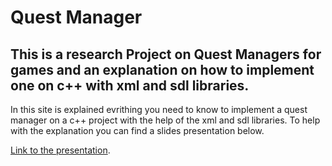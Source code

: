 # Quest Manager
This is a research Project on Quest Managers for games and an explanation on how to implement one on c++ with xml and sdl libraries.
---

In this site is explained evrithing you need to know to implement a quest manager on a c++ project with the help of the xml and sdl libraries. To help with the explanation you can find a slides presentation below.

[Link to the presentation](https://docs.google.com/presentation/d/1sUzmROdSO6PizK6M_0evII9T5EJ6JOWZUksZApChd1Y/edit?usp=sharing).
